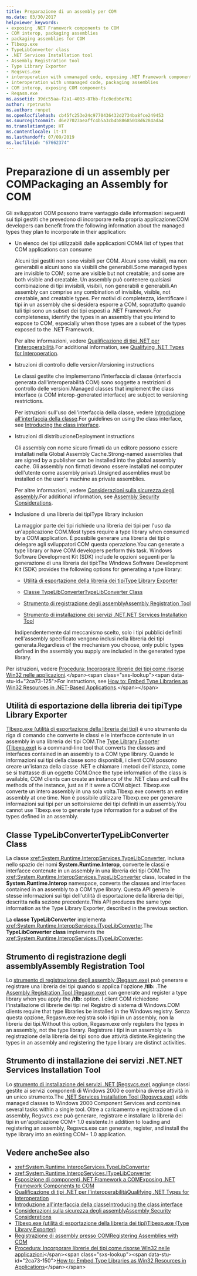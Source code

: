 ```yaml
---
title: Preparazione di un assembly per COM
ms.date: 03/30/2017
helpviewer_keywords:
- exposing .NET Framework components to COM
- COM interop, packaging assemblies
- packaging assemblies for COM
- Tlbexp.exe
- TypeLibConverter class
- .NET Services Installation tool
- Assembly Registration tool
- Type Library Exporter
- Reqsvcs.exe
- interoperation with unmanaged code, exposing .NET Framework components
- interoperation with unmanaged code, packaging assemblies
- COM interop, exposing COM components
- Reqasm.exe
ms.assetid: 39dc55aa-f2a1-4093-87bb-f1c0edb6e761
author: rpetrusha
ms.author: ronpet
ms.openlocfilehash: cb45fc253e24c9770436432d2734ba8fce249453
ms.sourcegitcommit: d6e27023aeaffc4b5a3cb4b88685018d6284ada4
ms.translationtype: HT
ms.contentlocale: it-IT
ms.lasthandoff: 07/09/2019
ms.locfileid: "67662374"
---
```

# <a name="packaging-an-assembly-for-com"></a><span data-ttu-id="2ca73-102">Preparazione di un assembly per COM</span><span class="sxs-lookup"><span data-stu-id="2ca73-102">Packaging an Assembly for COM</span></span>

<span data-ttu-id="2ca73-103">Gli sviluppatori COM possono trarre vantaggio dalle informazioni seguenti sui tipi gestiti che prevedono di incorporare nella propria applicazione:</span><span class="sxs-lookup"><span data-stu-id="2ca73-103">COM developers can benefit from the following information about the managed types they plan to incorporate in their application:</span></span>

- <span data-ttu-id="2ca73-104">Un elenco dei tipi utilizzabili dalle applicazioni COM</span><span class="sxs-lookup"><span data-stu-id="2ca73-104">A list of types that COM applications can consume</span></span>

  <span data-ttu-id="2ca73-105">Alcuni tipi gestiti non sono visibili per COM. Alcuni sono visibili, ma non generabili e alcuni sono sia visibili che generabili.</span><span class="sxs-lookup"><span data-stu-id="2ca73-105">Some managed types are invisible to COM; some are visible but not creatable; and some are both visible and creatable.</span></span> <span data-ttu-id="2ca73-106">Un assembly può contenere qualsiasi combinazione di tipi invisibili, visibili, non generabili e generabili.</span><span class="sxs-lookup"><span data-stu-id="2ca73-106">An assembly can comprise any combination of invisible, visible, not creatable, and creatable types.</span></span> <span data-ttu-id="2ca73-107">Per motivi di completezza, identificare i tipi in un assembly che si desidera esporre a COM, soprattutto quando tali tipi sono un subset dei tipi esposti a .NET Framework.</span><span class="sxs-lookup"><span data-stu-id="2ca73-107">For completeness, identify the types in an assembly that you intend to expose to COM, especially when those types are a subset of the types exposed to the .NET Framework.</span></span>

  <span data-ttu-id="2ca73-108">Per altre informazioni, vedere [Qualificazione di tipi .NET per l'interoperabilità](qualifying-net-types-for-interoperation.md).</span><span class="sxs-lookup"><span data-stu-id="2ca73-108">For additional information, see [Qualifying .NET Types for Interoperation](qualifying-net-types-for-interoperation.md).</span></span>

- <span data-ttu-id="2ca73-109">Istruzioni di controllo delle versioni</span><span class="sxs-lookup"><span data-stu-id="2ca73-109">Versioning instructions</span></span>

  <span data-ttu-id="2ca73-110">Le classi gestite che implementano l'interfaccia di classe (interfaccia generata dall'interoperabilità COM) sono soggette a restrizioni di controllo delle versioni.</span><span class="sxs-lookup"><span data-stu-id="2ca73-110">Managed classes that implement the class interface (a COM interop-generated interface) are subject to versioning restrictions.</span></span>

  <span data-ttu-id="2ca73-111">Per istruzioni sull'uso dell'interfaccia della classe, vedere [Introduzione all'interfaccia della classe](com-callable-wrapper.md#introducing-the-class-interface).</span><span class="sxs-lookup"><span data-stu-id="2ca73-111">For guidelines on using the class interface, see [Introducing the class interface](com-callable-wrapper.md#introducing-the-class-interface).</span></span>

- <span data-ttu-id="2ca73-112">Istruzioni di distribuzione</span><span class="sxs-lookup"><span data-stu-id="2ca73-112">Deployment instructions</span></span>

  <span data-ttu-id="2ca73-113">Gli assembly con nome sicuro firmati da un editore possono essere installati nella Global Assembly Cache.</span><span class="sxs-lookup"><span data-stu-id="2ca73-113">Strong-named assemblies that are signed by a publisher can be installed into the global assembly cache.</span></span> <span data-ttu-id="2ca73-114">Gli assembly non firmati devono essere installati nel computer dell'utente come assembly privati.</span><span class="sxs-lookup"><span data-stu-id="2ca73-114">Unsigned assemblies must be installed on the user's machine as private assemblies.</span></span>

  <span data-ttu-id="2ca73-115">Per altre informazioni, vedere [Considerazioni sulla sicurezza degli assembly](../app-domains/assembly-security-considerations.md).</span><span class="sxs-lookup"><span data-stu-id="2ca73-115">For additional information, see [Assembly Security Considerations](../app-domains/assembly-security-considerations.md).</span></span>

- <span data-ttu-id="2ca73-116">Inclusione di una libreria dei tipi</span><span class="sxs-lookup"><span data-stu-id="2ca73-116">Type library inclusion</span></span>

  <span data-ttu-id="2ca73-117">La maggior parte dei tipi richiede una libreria dei tipi per l'uso da un'applicazione COM.</span><span class="sxs-lookup"><span data-stu-id="2ca73-117">Most types require a type library when consumed by a COM application.</span></span> <span data-ttu-id="2ca73-118">È possibile generare una libreria dei tipi o delegare agli sviluppatori COM questa operazione.</span><span class="sxs-lookup"><span data-stu-id="2ca73-118">You can generate a type library or have COM developers perform this task.</span></span> <span data-ttu-id="2ca73-119">Windows Software Development Kit (SDK) include le opzioni seguenti per la generazione di una libreria dei tipi:</span><span class="sxs-lookup"><span data-stu-id="2ca73-119">The Windows Software Development Kit (SDK) provides the following options for generating a type library:</span></span>

  - [<span data-ttu-id="2ca73-120">Utilità di esportazione della libreria dei tipi</span><span class="sxs-lookup"><span data-stu-id="2ca73-120">Type Library Exporter</span></span>](#cpconpackagingassemblyforcomanchor1)

  - [<span data-ttu-id="2ca73-121">Classe TypeLibConverter</span><span class="sxs-lookup"><span data-stu-id="2ca73-121">TypeLibConverter Class</span></span>](#cpconpackagingassemblyforcomanchor2)

  - [<span data-ttu-id="2ca73-122">Strumento di registrazione degli assembly</span><span class="sxs-lookup"><span data-stu-id="2ca73-122">Assembly Registration Tool</span></span>](#cpconpackagingassemblyforcomanchor3)

  - [<span data-ttu-id="2ca73-123">Strumento di installazione dei servizi .NET</span><span class="sxs-lookup"><span data-stu-id="2ca73-123">.NET Services Installation Tool</span></span>](#cpconpackagingassemblyforcomanchor4)

  <span data-ttu-id="2ca73-124">Indipendentemente dal meccanismo scelto, solo i tipi pubblici definiti nell'assembly specificato vengono inclusi nella libreria dei tipi generata.</span><span class="sxs-lookup"><span data-stu-id="2ca73-124">Regardless of the mechanism you choose, only public types defined in the assembly you supply are included in the generated type library.</span></span>

<span data-ttu-id="2ca73-125">Per istruzioni, vedere [Procedura: Incorporare librerie dei tipi come risorse Win32 nelle applicazioni](https://docs.microsoft.com/previous-versions/dotnet/netframework-4.0/ww9a897z(v=vs.100)).</span><span class="sxs-lookup"><span data-stu-id="2ca73-125">For instructions, see [How to: Embed Type Libraries as Win32 Resources in .NET-Based Applications](https://docs.microsoft.com/previous-versions/dotnet/netframework-4.0/ww9a897z(v=vs.100)).</span></span>

<a name="cpconpackagingassemblyforcomanchor1"></a>

## <a name="type-library-exporter"></a><span data-ttu-id="2ca73-126">Utilità di esportazione della libreria dei tipi</span><span class="sxs-lookup"><span data-stu-id="2ca73-126">Type Library Exporter</span></span>

<span data-ttu-id="2ca73-127">[Tlbexp.exe (utilità di esportazione della libreria dei tipi)](../tools/tlbexp-exe-type-library-exporter.md) è uno strumento da riga di comando che converte le classi e le interfacce contenute in un assembly in una libreria dei tipi COM.</span><span class="sxs-lookup"><span data-stu-id="2ca73-127">The [Type Library Exporter (Tlbexp.exe)](../tools/tlbexp-exe-type-library-exporter.md) is a command-line tool that converts the classes and interfaces contained in an assembly to a COM type library.</span></span> <span data-ttu-id="2ca73-128">Quando le informazioni sui tipi della classe sono disponibili, i client COM possono creare un'istanza della classe .NET e chiamare i metodi dell'istanza, come se si trattasse di un oggetto COM.</span><span class="sxs-lookup"><span data-stu-id="2ca73-128">Once the type information of the class is available, COM clients can create an instance of the .NET class and call the methods of the instance, just as if it were a COM object.</span></span> <span data-ttu-id="2ca73-129">Tlbexp.exe converte un intero assembly in una sola volta.</span><span class="sxs-lookup"><span data-stu-id="2ca73-129">Tlbexp.exe converts an entire assembly at one time.</span></span> <span data-ttu-id="2ca73-130">Non è possibile utilizzare Tlbexp.exe per generare informazioni sui tipi per un sottoinsieme dei tipi definiti in un assembly.</span><span class="sxs-lookup"><span data-stu-id="2ca73-130">You cannot use Tlbexp.exe to generate type information for a subset of the types defined in an assembly.</span></span>

<a name="cpconpackagingassemblyforcomanchor2"></a>

## <a name="typelibconverter-class"></a><span data-ttu-id="2ca73-131">Classe TypeLibConverter</span><span class="sxs-lookup"><span data-stu-id="2ca73-131">TypeLibConverter Class</span></span>

<span data-ttu-id="2ca73-132">La classe <xref:System.Runtime.InteropServices.TypeLibConverter>, inclusa nello spazio dei nomi **System.Runtime.Interop**, converte le classi e interfacce contenute in un assembly in una libreria dei tipi COM.</span><span class="sxs-lookup"><span data-stu-id="2ca73-132">The <xref:System.Runtime.InteropServices.TypeLibConverter> class, located in the **System.Runtime.Interop** namespace, converts the classes and interfaces contained in an assembly to a COM type library.</span></span> <span data-ttu-id="2ca73-133">Questa API genera le stesse informazioni sui tipi dell'utilità di esportazione della libreria dei tipi, descritta nella sezione precedente.</span><span class="sxs-lookup"><span data-stu-id="2ca73-133">This API produces the same type information as the Type Library Exporter, described in the previous section.</span></span>

<span data-ttu-id="2ca73-134">La **classe TypeLibConverter** implementa <xref:System.Runtime.InteropServices.ITypeLibConverter>.</span><span class="sxs-lookup"><span data-stu-id="2ca73-134">The **TypeLibConverter class** implements the <xref:System.Runtime.InteropServices.ITypeLibConverter>.</span></span>

<a name="cpconpackagingassemblyforcomanchor3"></a>

## <a name="assembly-registration-tool"></a><span data-ttu-id="2ca73-135">Strumento di registrazione degli assembly</span><span class="sxs-lookup"><span data-stu-id="2ca73-135">Assembly Registration Tool</span></span>

<span data-ttu-id="2ca73-136">Lo [strumento di registrazione degli assembly (Regasm.exe)](../tools/regasm-exe-assembly-registration-tool.md) può generare e registrare una libreria dei tipi quando si applica l'opzione **/tlb:** .</span><span class="sxs-lookup"><span data-stu-id="2ca73-136">The [Assembly Registration Tool (Regasm.exe)](../tools/regasm-exe-assembly-registration-tool.md) can generate and register a type library when you apply the **/tlb:** option.</span></span> <span data-ttu-id="2ca73-137">I client COM richiedono l'installazione di librerie dei tipi nel Registro di sistema di Windows.</span><span class="sxs-lookup"><span data-stu-id="2ca73-137">COM clients require that type libraries be installed in the Windows registry.</span></span> <span data-ttu-id="2ca73-138">Senza questa opzione, Regasm.exe registra solo i tipi in un assembly, non la libreria dei tipi.</span><span class="sxs-lookup"><span data-stu-id="2ca73-138">Without this option, Regasm.exe only registers the types in an assembly, not the type library.</span></span> <span data-ttu-id="2ca73-139">Registrare i tipi in un assembly e la registrazione della libreria dei tipi sono due attività distinte.</span><span class="sxs-lookup"><span data-stu-id="2ca73-139">Registering the types in an assembly and registering the type library are distinct activities.</span></span>

<a name="cpconpackagingassemblyforcomanchor4"></a>

## <a name="net-services-installation-tool"></a><span data-ttu-id="2ca73-140">Strumento di installazione dei servizi .NET</span><span class="sxs-lookup"><span data-stu-id="2ca73-140">.NET Services Installation Tool</span></span>

<span data-ttu-id="2ca73-141">Lo [strumento di installazione dei servizi .NET (Regsvcs.exe)](../tools/regsvcs-exe-net-services-installation-tool.md) aggiunge classi gestite ai servizi componenti di Windows 2000 e combina diverse attività in un unico strumento.</span><span class="sxs-lookup"><span data-stu-id="2ca73-141">The [.NET Services Installation Tool (Regsvcs.exe)](../tools/regsvcs-exe-net-services-installation-tool.md) adds managed classes to Windows 2000 Component Services and combines several tasks within a single tool.</span></span> <span data-ttu-id="2ca73-142">Oltre a caricamento e registrazione di un assembly, Regsvcs.exe può generare, registrare e installare la libreria dei tipi in un'applicazione COM+ 1.0 esistente.</span><span class="sxs-lookup"><span data-stu-id="2ca73-142">In addition to loading and registering an assembly, Regsvcs.exe can generate, register, and install the type library into an existing COM+ 1.0 application.</span></span>

## <a name="see-also"></a><span data-ttu-id="2ca73-143">Vedere anche</span><span class="sxs-lookup"><span data-stu-id="2ca73-143">See also</span></span>

- <xref:System.Runtime.InteropServices.TypeLibConverter>
- <xref:System.Runtime.InteropServices.ITypeLibConverter>
- [<span data-ttu-id="2ca73-144">Esposizione di componenti .NET Framework a COM</span><span class="sxs-lookup"><span data-stu-id="2ca73-144">Exposing .NET Framework Components to COM</span></span>](exposing-dotnet-components-to-com.md)
- [<span data-ttu-id="2ca73-145">Qualificazione di tipi .NET per l'interoperabilità</span><span class="sxs-lookup"><span data-stu-id="2ca73-145">Qualifying .NET Types for Interoperation</span></span>](qualifying-net-types-for-interoperation.md)
- [<span data-ttu-id="2ca73-146">Introduzione all'interfaccia della classe</span><span class="sxs-lookup"><span data-stu-id="2ca73-146">Introducing the class interface</span></span>](com-callable-wrapper.md#introducing-the-class-interface)
- [<span data-ttu-id="2ca73-147">Considerazioni sulla sicurezza degli assembly</span><span class="sxs-lookup"><span data-stu-id="2ca73-147">Assembly Security Considerations</span></span>](../app-domains/assembly-security-considerations.md)
- [<span data-ttu-id="2ca73-148">Tlbexp.exe (utilità di esportazione della libreria dei tipi)</span><span class="sxs-lookup"><span data-stu-id="2ca73-148">Tlbexp.exe (Type Library Exporter)</span></span>](../tools/tlbexp-exe-type-library-exporter.md)
- [<span data-ttu-id="2ca73-149">Registrazione di assembly presso COM</span><span class="sxs-lookup"><span data-stu-id="2ca73-149">Registering Assemblies with COM</span></span>](registering-assemblies-with-com.md)
- <span data-ttu-id="2ca73-150">[Procedura: Incorporare librerie dei tipi come risorse Win32 nelle applicazioni](https://docs.microsoft.com/previous-versions/dotnet/netframework-4.0/ww9a897z(v=vs.100))</span><span class="sxs-lookup"><span data-stu-id="2ca73-150">[How to: Embed Type Libraries as Win32 Resources in Applications](https://docs.microsoft.com/previous-versions/dotnet/netframework-4.0/ww9a897z(v=vs.100))</span></span>
